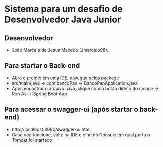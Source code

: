 # Sistema para um desafio de Desenvolvedor Java Junior

## Desenvolvedor
* João Marcelo de Jesus Macedo (Jmarcelo98).

## Para startar o Back-end
* Abra o projeto em uma IDE, navegue pelos package
* src/main/java -> com.bancoPan -> BancoPanApplication.java
* Apos encontrar o arquivo .java, clique com o botão direito do mouse -> Run As -> Spring Boot App

## Para acessar o swagger-ui (após startar o back-end)
* http://localhost:8080/swagger-ui.html
* Caso não funcione, volte na IDE e olhe no Console em qual porta o Tomcat foi startado
